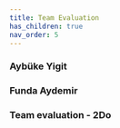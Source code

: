 ```yaml
---
title: Team Evaluation
has_children: true
nav_order: 5
---
```


### Aybüke Yigit 
### Funda Aydemir 

### Team evaluation - 2Do 

